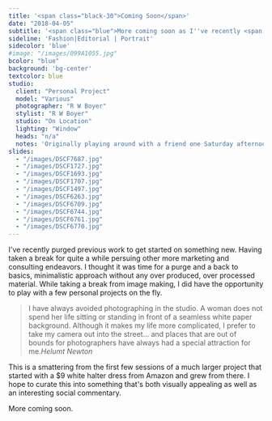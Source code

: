 ```yaml
---
title: '<span class="black-30">Coming Soon</span>'
date: "2018-04-05"
subtitle: '<span class="blue">More coming soon as I''ve recently <span class="fw7">purged everything.</span></span>'
sideline: 'Fashion|Editorial | Portrait'
sidecolor: 'blue'
#image: "/images/099A1055.jpg"
bcolor: "blue"
background: 'bg-center'
textcolor: blue
studio:
  client: "Personal Project"
  model: "Various"
  photographer: "R W Boyer"
  stylist: "R W Boyer"
  studio: "On Location"
  lighting: "Window"
  heads: "n/a"
  notes: 'Originally playing around with a friend one Saturday afternoon grew into a project involving 25 extremely diverse subjects from all walks of life.'
slides:
  - "/images/DSCF7687.jpg"
  - "/images/DSCF1727.jpg"
  - "/images/DSCF1693.jpg"
  - "/images/DSCF1707.jpg"
  - "/images/DSCF1497.jpg"
  - "/images/DSCF6263.jpg"
  - "/images/DSCF6709.jpg"
  - "/images/DSCF6744.jpg"
  - "/images/DSCF6761.jpg"
  - "/images/DSCF6770.jpg"
---
```

I've recently purged previous work to get started on something new. Having taken a break for quite a while persuing other more marketing and consulting endeavors. I thought it was time for a purge and a back to basics, minimalistic approach without any over produced, over processed material. While taking a break from image making, I did have the opportunity to play with a few personal projects on the fly.

> I have always avoided photographing in the studio. A woman does not spend her life sitting or standing in front of a seamless white paper background. Although it makes my life more complicated, I prefer to take my camera out into the street... and places that are out of bounds for photographers have always had a special attraction for me.<cite>Helumt Newton</cite>

This is a smattering from the first few sessions of a much larger project that started with a $9 white halter dress from Amazon and grew from there. I hope to curate this into something that's both visually appealing as well as an interesting social commentary.

More coming soon.


